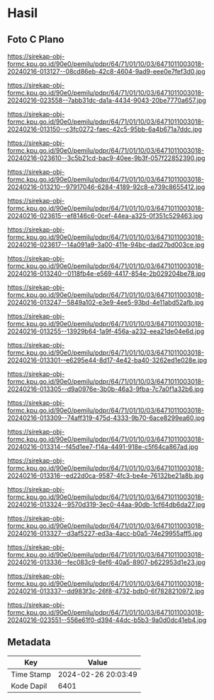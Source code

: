 # Hasil

## Foto C Plano

https://sirekap-obj-formc.kpu.go.id/90e0/pemilu/pdpr/64/71/01/10/03/6471011003018-20240216-013127--08cd86eb-42c8-4604-9ad9-eee0e7fef3d0.jpg

https://sirekap-obj-formc.kpu.go.id/90e0/pemilu/pdpr/64/71/01/10/03/6471011003018-20240216-023558--7abb31dc-da1a-4434-9043-20be7770a657.jpg

https://sirekap-obj-formc.kpu.go.id/90e0/pemilu/pdpr/64/71/01/10/03/6471011003018-20240216-013150--c3fc0272-faec-42c5-95bb-6a4b671a7ddc.jpg

https://sirekap-obj-formc.kpu.go.id/90e0/pemilu/pdpr/64/71/01/10/03/6471011003018-20240216-023610--3c5b21cd-bac9-40ee-9b3f-057f22852390.jpg

https://sirekap-obj-formc.kpu.go.id/90e0/pemilu/pdpr/64/71/01/10/03/6471011003018-20240216-013210--97917046-6284-4189-92c8-e739c8655412.jpg

https://sirekap-obj-formc.kpu.go.id/90e0/pemilu/pdpr/64/71/01/10/03/6471011003018-20240216-023615--ef8146c6-0cef-44ea-a325-0f351c529463.jpg

https://sirekap-obj-formc.kpu.go.id/90e0/pemilu/pdpr/64/71/01/10/03/6471011003018-20240216-023617--14a091a9-3a00-411e-94bc-dad27bd003ce.jpg

https://sirekap-obj-formc.kpu.go.id/90e0/pemilu/pdpr/64/71/01/10/03/6471011003018-20240216-013240--0118fb4e-e569-4417-854e-2b029204be78.jpg

https://sirekap-obj-formc.kpu.go.id/90e0/pemilu/pdpr/64/71/01/10/03/6471011003018-20240216-013247--5849a102-e3e9-4ee5-93bd-4e11abd52afb.jpg

https://sirekap-obj-formc.kpu.go.id/90e0/pemilu/pdpr/64/71/01/10/03/6471011003018-20240216-013255--13929b64-1a9f-456a-a232-eea21de04e6d.jpg

https://sirekap-obj-formc.kpu.go.id/90e0/pemilu/pdpr/64/71/01/10/03/6471011003018-20240216-013301--e6295e44-8d17-4e42-ba40-3262ed1e028e.jpg

https://sirekap-obj-formc.kpu.go.id/90e0/pemilu/pdpr/64/71/01/10/03/6471011003018-20240216-013305--d9a0976e-3b0b-46a3-9fba-7c7a0f1a32b6.jpg

https://sirekap-obj-formc.kpu.go.id/90e0/pemilu/pdpr/64/71/01/10/03/6471011003018-20240216-013309--74aff319-475d-4333-9b70-6ace8299ea60.jpg

https://sirekap-obj-formc.kpu.go.id/90e0/pemilu/pdpr/64/71/01/10/03/6471011003018-20240216-013314--f45d1ee7-f14a-4491-918e-c5f64ca867ad.jpg

https://sirekap-obj-formc.kpu.go.id/90e0/pemilu/pdpr/64/71/01/10/03/6471011003018-20240216-013316--ed22d0ca-9587-4fc3-be4e-76132be21a8b.jpg

https://sirekap-obj-formc.kpu.go.id/90e0/pemilu/pdpr/64/71/01/10/03/6471011003018-20240216-013324--9570d319-3ec0-44aa-90db-1cf64db6da27.jpg

https://sirekap-obj-formc.kpu.go.id/90e0/pemilu/pdpr/64/71/01/10/03/6471011003018-20240216-013327--d3af5227-ed3a-4acc-b0a5-74e29955aff5.jpg

https://sirekap-obj-formc.kpu.go.id/90e0/pemilu/pdpr/64/71/01/10/03/6471011003018-20240216-013336--fec083c9-6ef6-40a5-8907-b622953d1e23.jpg

https://sirekap-obj-formc.kpu.go.id/90e0/pemilu/pdpr/64/71/01/10/03/6471011003018-20240216-013337--dd983f3c-26f8-4732-bdb0-6f7828210972.jpg

https://sirekap-obj-formc.kpu.go.id/90e0/pemilu/pdpr/64/71/01/10/03/6471011003018-20240216-023551--556e61f0-d394-44dc-b5b3-9a0d0dc41eb4.jpg


## Metadata

| Key        | Value               |
| ---------- | ------------------- |
| Time Stamp | 2024-02-26 20:03:49 |
| Kode Dapil | 6401                |



